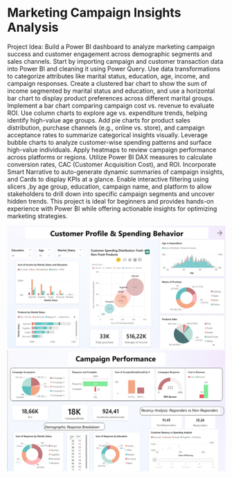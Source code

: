 # Marketing Campaign Insights Analysis 

Project Idea: Build a Power BI dashboard to analyze marketing campaign success and customer engagement across demographic segments and sales channels. Start by importing campaign and customer transaction data into Power BI and cleaning it using Power Query. Use data transformations to categorize attributes like marital status, education, age, income, and campaign responses. Create a clustered bar chart to show the sum of income segmented by marital status and education, and use a horizontal bar chart to display product preferences across different marital groups. Implement a bar chart comparing campaign cost vs. revenue to evaluate ROI. Use column charts to explore age vs. expenditure trends, helping identify high-value age groups. Add pie charts for product sales distribution, purchase channels (e.g., online vs. store), and campaign acceptance rates to summarize categorical insights visually. Leverage bubble charts to analyze customer-wise spending patterns and surface high-value individuals. Apply heatmaps to review campaign performance across platforms or regions. Utilize Power BI DAX measures to calculate conversion rates, CAC (Customer Acquisition Cost), and ROI. Incorporate Smart Narrative to auto-generate dynamic summaries of campaign insights, and Cards to display KPIs at a glance. Enable interactive filtering using slicers ,by age group, education, campaign name, and platform to allow stakeholders to drill down into specific campaign segments and uncover hidden trends. This project is ideal for beginners and provides hands-on experience with Power BI while offering actionable insights for optimizing marketing strategies.


![Dashboard Preview](../Images/M_1.png)
![Campaign Performance](../Images/M_2.png)
